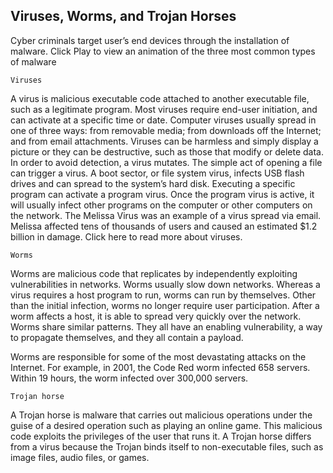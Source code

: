 ## Viruses, Worms, and Trojan Horses

Cyber criminals target user’s end devices through the installation of malware. Click Play to view an animation of the three most common types of malware

`Viruses`

A virus is malicious executable code attached to another executable file, such as a legitimate program. Most viruses require end-user initiation, and can activate at a specific time or date. Computer viruses usually spread in one of three ways: from removable media; from downloads off the Internet; and from email attachments. Viruses can be harmless and simply display a picture or they can be destructive, such as those that modify or delete data. In order to avoid detection, a virus mutates. The simple act of opening a file can trigger a virus. A boot sector, or file system virus, infects USB flash drives and can spread to the system’s hard disk. Executing a specific program can activate a program virus. Once the program virus is active, it will usually infect other programs on the computer or other computers on the network. The Melissa Virus was an example of a virus spread via email. Melissa affected tens of thousands of users and caused an estimated $1.2 billion in damage. Click here to read more about viruses.

`Worms`

Worms are malicious code that replicates by independently exploiting vulnerabilities in networks. Worms usually slow down networks. Whereas a virus requires a host program to run, worms can run by themselves. Other than the initial infection, worms no longer require user participation. After a worm affects a host, it is able to spread very quickly over the network. Worms share similar patterns. They all have an enabling vulnerability, a way to propagate themselves, and they all contain a payload.

Worms are responsible for some of the most devastating attacks on the Internet. For example, in 2001, the Code Red worm infected 658 servers. Within 19 hours, the worm infected over 300,000 servers.

`Trojan horse`

A Trojan horse is malware that carries out malicious operations under the guise of a desired operation such as playing an online game. This malicious code exploits the privileges of the user that runs it. A Trojan horse differs from a virus because the Trojan binds itself to non-executable files, such as image files, audio files, or games.

